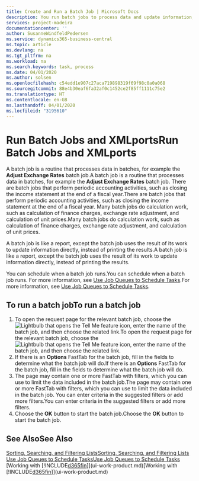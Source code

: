 ```yaml
---
title: Create and Run a Batch Job | Microsoft Docs
description: You run batch jobs to process data and update information, for example, to do periodic accounting activities, or to do calculations.
services: project-madeira
documentationcenter: ''
author: SusanneWindfeldPedersen
ms.service: dynamics365-business-central
ms.topic: article
ms.devlang: na
ms.tgt_pltfrm: na
ms.workload: na
ms.search.keywords: task, process
ms.date: 04/01/2020
ms.author: solsen
ms.openlocfilehash: c54edd1e907c27aca719898319f69f98c0a0a068
ms.sourcegitcommit: 88e4b30eaf6fa32af0c1452ce2f85ff1111c75e2
ms.translationtype: HT
ms.contentlocale: en-GB
ms.lasthandoff: 04/01/2020
ms.locfileid: "3195610"
---
```

# <a name="run-batch-jobs-and-xmlports"></a><span data-ttu-id="442cd-103">Run Batch Jobs and XMLports</span><span class="sxs-lookup"><span data-stu-id="442cd-103">Run Batch Jobs and XMLports</span></span>
<span data-ttu-id="442cd-104">A batch job is a routine that processes data in batches, for example the **Adjust Exchange Rates** batch job.</span><span class="sxs-lookup"><span data-stu-id="442cd-104">A batch job is a routine that processes data in batches, for example the **Adjust Exchange Rates** batch job.</span></span> <span data-ttu-id="442cd-105">There are batch jobs that perform periodic accounting activities, such as closing the income statement at the end of a fiscal year.</span><span class="sxs-lookup"><span data-stu-id="442cd-105">There are batch jobs that perform periodic accounting activities, such as closing the income statement at the end of a fiscal year.</span></span> <span data-ttu-id="442cd-106">Many batch jobs do calculation work, such as calculation of finance charges, exchange rate adjustment, and calculation of unit prices.</span><span class="sxs-lookup"><span data-stu-id="442cd-106">Many batch jobs do calculation work, such as calculation of finance charges, exchange rate adjustment, and calculation of unit prices.</span></span>

<span data-ttu-id="442cd-107">A batch job is like a report, except the batch job uses the result of its work to update information directly, instead of printing the results.</span><span class="sxs-lookup"><span data-stu-id="442cd-107">A batch job is like a report, except the batch job uses the result of its work to update information directly, instead of printing the results.</span></span>

<span data-ttu-id="442cd-108">You can schedule when a batch job runs.</span><span class="sxs-lookup"><span data-stu-id="442cd-108">You can schedule when a batch job runs.</span></span> <span data-ttu-id="442cd-109">For more information, see [Use Job Queues to Schedule Tasks](admin-job-queues-schedule-tasks.md).</span><span class="sxs-lookup"><span data-stu-id="442cd-109">For more information, see [Use Job Queues to Schedule Tasks](admin-job-queues-schedule-tasks.md).</span></span>

## <a name="to-run-a-batch-job"></a><span data-ttu-id="442cd-110">To run a batch job</span><span class="sxs-lookup"><span data-stu-id="442cd-110">To run a batch job</span></span>
1. <span data-ttu-id="442cd-111">To open the request page for the relevant batch job, choose the ![Lightbulb that opens the Tell Me feature](media/ui-search/search_small.png "Tell me what you want to do") icon, enter the name of the batch job, and then choose the related link.</span><span class="sxs-lookup"><span data-stu-id="442cd-111">To open the request page for the relevant batch job, choose the ![Lightbulb that opens the Tell Me feature](media/ui-search/search_small.png "Tell me what you want to do") icon, enter the name of the batch job, and then choose the related link.</span></span>
2. <span data-ttu-id="442cd-112">If there is an **Options** FastTab for the batch job, fill in the fields to determine what the batch job will do.</span><span class="sxs-lookup"><span data-stu-id="442cd-112">If there is an **Options** FastTab for the batch job, fill in the fields to determine what the batch job will do.</span></span>
3. <span data-ttu-id="442cd-113">The page may contain one or more FastTab with filters, which you can use to limit the data included in the batch job.</span><span class="sxs-lookup"><span data-stu-id="442cd-113">The page may contain one or more FastTab with filters, which you can use to limit the data included in the batch job.</span></span> <span data-ttu-id="442cd-114">You can enter criteria in the suggested filters or add more filters.</span><span class="sxs-lookup"><span data-stu-id="442cd-114">You can enter criteria in the suggested filters or add more filters.</span></span>
4. <span data-ttu-id="442cd-115">Choose the **OK** button to start the batch job.</span><span class="sxs-lookup"><span data-stu-id="442cd-115">Choose the **OK** button to start the batch job.</span></span>

## <a name="see-also"></a><span data-ttu-id="442cd-116">See Also</span><span class="sxs-lookup"><span data-stu-id="442cd-116">See Also</span></span>
[<span data-ttu-id="442cd-117">Sorting, Searching, and Filtering Lists</span><span class="sxs-lookup"><span data-stu-id="442cd-117">Sorting, Searching, and Filtering Lists</span></span>](ui-enter-criteria-filters.md)  
[<span data-ttu-id="442cd-118">Use Job Queues to Schedule Tasks</span><span class="sxs-lookup"><span data-stu-id="442cd-118">Use Job Queues to Schedule Tasks</span></span>](admin-job-queues-schedule-tasks.md)  
<span data-ttu-id="442cd-119">[Working with [!INCLUDE[d365fin](includes/d365fin_md.md)]](ui-work-product.md)</span><span class="sxs-lookup"><span data-stu-id="442cd-119">[Working with [!INCLUDE[d365fin](includes/d365fin_md.md)]](ui-work-product.md)</span></span>
